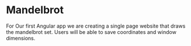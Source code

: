 # Mandelbrot
For Our first Angular app we are creating a single page website that draws the mandelbrot set. Users will be able to save coordinates and window dimensions.

